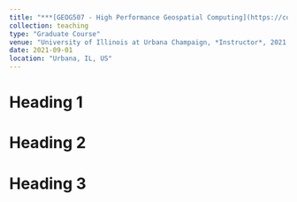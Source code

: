 ```yaml
---
title: "***[GEOG507 - High Performance Geospatial Computing](https://courses.illinois.edu/schedule/2021/fall/GEOG/507)***"
collection: teaching
type: "Graduate Course"
venue: "University of Illinois at Urbana Champaign, *Instructor*, 2021 Fall"
date: 2021-09-01
location: "Urbana, IL, US"
---
```



Heading 1
======

Heading 2
======

Heading 3
======
